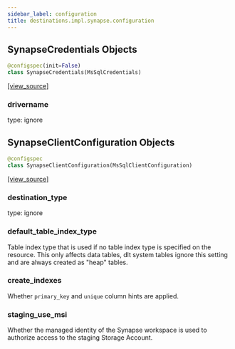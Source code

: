 ```yaml
---
sidebar_label: configuration
title: destinations.impl.synapse.configuration
---
```


## SynapseCredentials Objects

```python
@configspec(init=False)
class SynapseCredentials(MsSqlCredentials)
```

[[view_source]](https://github.com/dlt-hub/dlt/blob/9857029af018a582dd24da4070562f58bb7e9fc5/dlt/destinations/impl/synapse/configuration.py#L17)

### drivername

type: ignore

## SynapseClientConfiguration Objects

```python
@configspec
class SynapseClientConfiguration(MsSqlClientConfiguration)
```

[[view_source]](https://github.com/dlt-hub/dlt/blob/9857029af018a582dd24da4070562f58bb7e9fc5/dlt/destinations/impl/synapse/configuration.py#L33)

### destination\_type

type: ignore

### default\_table\_index\_type

Table index type that is used if no table index type is specified on the resource.
This only affects data tables, dlt system tables ignore this setting and
are always created as "heap" tables.

### create\_indexes

Whether `primary_key` and `unique` column hints are applied.

### staging\_use\_msi

Whether the managed identity of the Synapse workspace is used to authorize access to the staging Storage Account.


